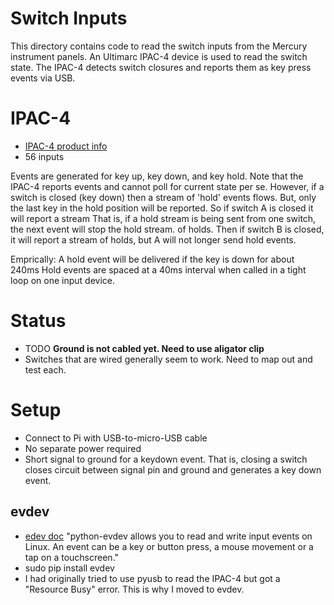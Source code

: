 # Switch Inputs
This directory contains code to read the switch inputs from the Mercury instrument panels.
An Ultimarc IPAC-4 device is used to read the switch state. The IPAC-4 detects switch closures and reports them as
key press events via USB.

# IPAC-4
- [IPAC-4 product info](https://www.ultimarc.com/ipac1.html)
- 56 inputs

Events are generated for key up, key down, and key hold.
Note that the IPAC-4 reports events and cannot poll for current state per se.
However, if a switch is closed (key down) then a stream of 'hold' events flows.
But, only the last key in the hold position will be reported. So if switch A is closed it will report a stream
That is, if a hold stream is being sent from one switch, the next event will stop the hold stream.
of holds. Then if switch B is closed, it will report a stream of holds, but A will not longer send hold events.

Emprically:
A hold event will be delivered if the key is down for about 240ms
Hold events are spaced at a 40ms interval when called in a tight loop on one input device.

# Status
- TODO **Ground is not cabled yet. Need to use aligator clip**
- Switches that are wired generally seem to work. Need to map out and test each.

# Setup
- Connect to Pi with USB-to-micro-USB cable
- No separate power required
- Short signal to ground for a keydown event. That is, closing a switch closes circuit between signal pin and ground and generates a key down event.

## evdev
- [edev doc](https://python-evdev.readthedocs.io/en/latest/) "python-evdev allows you to read and write input events on Linux. An event can be a key or button press, a mouse movement or a tap on a touchscreen."
- sudo pip install evdev
- I had originally tried to use pyusb to read the IPAC-4 but got a "Resource Busy" error. This is why I moved to evdev.


